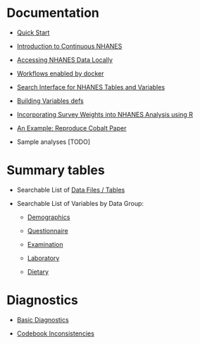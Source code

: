 ---
---

# Documentation

- [Quick Start](vignettes/quick_start.html)

- [Introduction to Continuous NHANES](vignettes/nhanes-introduction.html)

- [Accessing NHANES Data Locally](vignettes/nhanes-local.html)

- [Workflows enabled by docker](vignettes/docker-examples.html)

- [Search Interface for NHANES Tables and Variables](vignettes/search-tables.html)

- [Building Variables defs](vignettes/VariableClassification.html)

- [Incorporating Survey Weights into NHANES Analysis using R](vignettes/survey_weights_tutorial.html)

- [An Example: Reproduce Cobalt Paper](vignettes/cobalt_paper.html)

- Sample analyses [TODO]

# Summary tables

- Searchable List of [Data Files / Tables](tables/table-summary.html)

- Searchable List of Variables by Data Group:

	- [Demographics](tables/variable-summary-demographics.html)

	- [Questionnaire](tables/variable-summary-questionnaire.html)

	- [Examination](tables/variable-summary-examination.html)

	- [Laboratory](tables/variable-summary-laboratory.html)

	- [Dietary](tables/variable-summary-dietary.html)

# Diagnostics

- [Basic Diagnostics](vignettes/diagnostics-basics.html)

- [Codebook Inconsistencies](vignettes/diagnostics-codebook.html)


